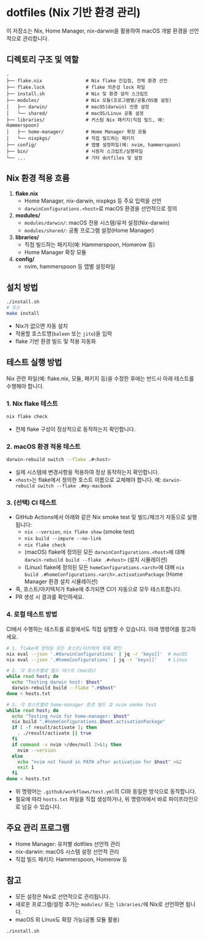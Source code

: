 # dotfiles (Nix 기반 환경 관리)

이 저장소는 Nix, Home Manager, nix-darwin을 활용하여 macOS 개발 환경을 선언적으로 관리합니다.

## 디렉토리 구조 및 역할

```
.
├── flake.nix                # Nix flake 진입점, 전체 환경 선언
├── flake.lock               # flake 의존성 lock 파일
├── install.sh               # Nix 및 환경 설치 스크립트
├── modules/                 # Nix 모듈(프로그램별/공통/OS별 설정)
│   ├── darwin/              # macOS(darwin) 전용 설정
│   └── shared/              # macOS/Linux 공통 설정
├── libraries/               # 커스텀 Nix 패키지(직접 빌드, 예: Hammerspoon)
│   ├── home-manager/        # Home Manager 확장 모듈
│   └── nixpkgs/             # 직접 빌드하는 패키지
├── config/                  # 앱별 설정파일(예: nvim, hammerspoon)
├── bin/                     # 사용자 스크립트/실행파일
└── ...                      # 기타 dotfiles 및 설정
```

## Nix 환경 적용 흐름

1. **flake.nix**
   - Home Manager, nix-darwin, nixpkgs 등 주요 입력을 선언
   - `darwinConfigurations.<host>`로 macOS 환경을 선언적으로 정의
2. **modules/**
   - `modules/darwin/`: macOS 전용 시스템/유저 설정(Nix-darwin)
   - `modules/shared/`: 공통 프로그램 설정(Home Manager)
3. **libraries/**
   - 직접 빌드하는 패키지(예: Hammerspoon, Homerow 등)
   - Home Manager 확장 모듈
4. **config/**
   - nvim, hammerspoon 등 앱별 설정파일

## 설치 방법

```bash
./install.sh
# 또는
make install
```
- Nix가 없으면 자동 설치
- 적용할 호스트명(`baleen` 또는 `jito`)을 입력
- flake 기반 환경 빌드 및 적용 자동화

## 테스트 실행 방법

Nix 관련 파일(예: flake.nix, 모듈, 패키지 등)을 수정한 후에는 반드시 아래 테스트를 수행해야 합니다.

### 1. Nix flake 테스트

```sh
nix flake check
```
- 전체 flake 구성이 정상적으로 동작하는지 확인합니다.

### 2. macOS 환경 적용 테스트

```sh
darwin-rebuild switch --flake .#<host>
```
- 실제 시스템에 변경사항을 적용하여 정상 동작하는지 확인합니다.
- `<host>`는 flake에서 정의한 호스트 이름으로 교체해야 합니다. 예: `darwin-rebuild switch --flake .#my-macbook`

### 3. (선택) CI 테스트

- GitHub Actions에서 아래와 같은 Nix smoke test 및 빌드/체크가 자동으로 실행됩니다:
  - `nix --version`, `nix flake show` (smoke test)
  - `nix build --impure --no-link`
  - `nix flake check`
  - (macOS) flake에 정의된 모든 `darwinConfigurations.<host>`에 대해 `darwin-rebuild build --flake .#<host>` (설치 시뮬레이션)
  - (Linux) flake에 정의된 모든 `homeConfigurations.<arch>`에 대해 `nix build .#homeConfigurations.<arch>.activationPackage` (Home Manager 환경 설치 시뮬레이션)
- 즉, 호스트/아키텍처가 flake에 추가되면 CI가 자동으로 모두 테스트합니다.
- PR 생성 시 결과를 확인하세요.

### 4. 로컬 테스트 방법

CI에서 수행하는 테스트를 로컬에서도 직접 실행할 수 있습니다. 아래 명령어를 참고하세요.

```sh
# 1. flake에 정의된 모든 호스트/아키텍처 목록 확인
nix eval --json '.#darwinConfigurations' | jq -r 'keys[]'  # macOS
nix eval --json '.#homeConfigurations' | jq -r 'keys[]'    # Linux

# 2. 각 호스트별로 빌드 테스트 (macOS)
while read host; do
  echo "Testing darwin host: $host"
  darwin-rebuild build --flake ".#$host"
done < hosts.txt

# 3. 각 호스트별로 home-manager 환경 빌드 및 nvim smoke test
while read host; do
  echo "Testing nvim for home-manager: $host"
  nix build ".#homeConfigurations.$host.activationPackage"
  if [ -f result/activate ]; then
    . ./result/activate || true
  fi
  if command -v nvim >/dev/null 2>&1; then
    nvim --version
  else
    echo "nvim not found in PATH after activation for $host" >&2
    exit 1
  fi
done < hosts.txt
```

- 위 명령어는 `.github/workflows/test.yml`의 CI와 동일한 방식으로 동작합니다.
- 필요에 따라 `hosts.txt` 파일을 직접 생성하거나, 위 명령어에서 바로 파이프라인으로 넘길 수 있습니다.

## 주요 관리 프로그램
- Home Manager: 유저별 dotfiles 선언적 관리
- nix-darwin: macOS 시스템 설정 선언적 관리
- 직접 빌드 패키지: Hammerspoon, Homerow 등

## 참고
- 모든 설정은 Nix로 선언적으로 관리됩니다.
- 새로운 프로그램/설정 추가는 `modules/` 또는 `libraries/`에 Nix로 선언하면 됩니다.
- macOS 외 Linux도 확장 가능(공통 모듈 활용)

```bash
./install.sh
```
